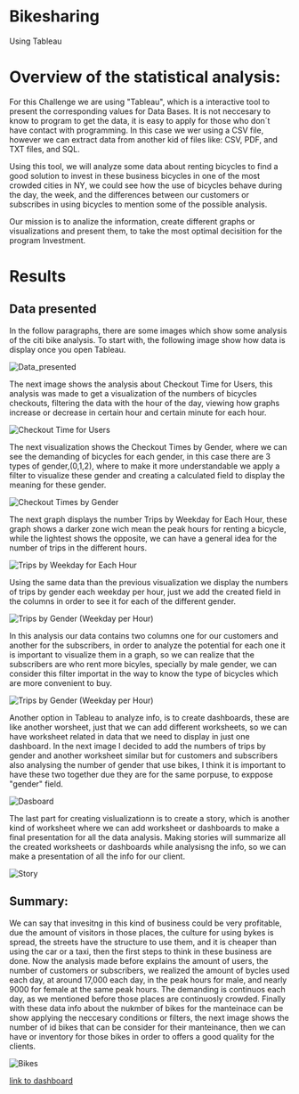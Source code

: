 # Bikesharing
Using Tableau

# Overview of the statistical analysis:
For this Challenge we are using "Tableau", which is a interactive tool to present the corresponding values for Data Bases. It is not neccesary to know to program to get the data, it is easy to apply for those who don´t have contact with programming. In this case we wer using a CSV file, however we can extract data from another kid of files like: CSV, PDF, and TXT files, and SQL.

Using this tool, we will analyze some data about renting bicycles to find a good solution to invest in these business bicycles in one of the most crowded cities in NY, we could see how the use of bicycles behave during the day, the week, and the differences between our customers or subscribes in using bicycles to mention some of the possible analysis.

Our mission is to analize the information, create different graphs or visualizations and present them, to take the most optimal decisition for the program Investment.

# Results

## Data presented

In the follow paragraphs, there are some images which show some analysis of the citi bike analysis.
To start with, the following image show how data is display once you open Tableau.

![Data_presented](/Resources/Tableau1.png)

The next image shows the analysis about Checkout Time for Users, this analysis was made to get a visualization of the numbers of bicycles checkouts, filtering the data with the hour of the day, viewing how graphs increase or decrease in certain hour and certain minute for each hour.

![Checkout Time for Users](/Resources/Tableau2.png)

The next visualization shows the Checkout Times by Gender, where we can see the demanding of bicycles for each gender, in this case there are 3 types of gender,(0,1,2), where to make it more understandable we apply a filter to visualize these gender and creating a calculated field to display the meaning for these gender. 

![Checkout Times by Gender](/Resources/Tableau3.png)


The next graph displays the number Trips by Weekday for Each Hour, these graph shows a darker zone wich mean the peak hours for renting a bicycle, while the lightest shows the opposite, we can have a general idea for the number of trips in the different hours.

![Trips by Weekday for Each Hour](/Resources/Tableau4.png)

Using the same data than the previous visualization we display the numbers of trips by gender each weekday per hour, just we add the created field in the columns in order to see it for each of the different gender.

![Trips by Gender (Weekday per Hour) ](/Resources/Tableau5.png)

In this analysis our data contains two columns one for our customers and another for the subscribers, in order to analyze the potential for each one it is important to visualize them in a graph, so we can realize that the subscribers are who rent more bicyles, specially by male gender, we can consider this filter importat in the way to know the type of bicycles which are more convenient to buy.


![Trips by Gender (Weekday per Hour) ](/Resources/Tableau6.png)


Another option in Tableau to analyze info, is to create dashboards, these are like another worsheet, just that we can add different worksheets, so we can have worksheet related in data that we need to display in just one dashboard.
In the next image I decided to add the numbers of trips by gender and another worksheet similar but for customers and subscribers also analysing the number of gender that use bikes, I think it is important to have these two together due they are for the same porpuse, to exppose "gender" field.

![Dasboard](/Resources/Tableau7_Dashboard.png)

The last part for creating vislualizationn is to create a story, which is another kind of worksheet where we can add worksheet or dashboards to make a final presentation for all the data analysis. Making stories will summarize all the created worksheets or dashboards while analysisng the info, so we can make a presentation of all the info for our client.

![Story](/Resources/Tableau8_Story.png)


## Summary:
We can say that invesitng in this kind of business could be very profitable, due the amount of visitors in those places,
the culture for using bykes is spread, the streets have the structure to use them, and it is cheaper than using the car or a taxi, then the first steps to think in these business are done. Now the analysis made before explains the amount of users, the number of customers or subscribers, we realized the amount of bycles used each day, at around 17,000 each day, in the peak hours for male, and nearly 9000 for female at the same peak hours. The demanding is continuos each day, as we mentioned before those places are continuosly crowded. Finally with these data info about the nukmber of bikes for the manteinace can be show applying the neccesary conditions or filters, the next image shows the number of id bikes that can be consider for their manteinance, then we can have or inventory for those bikes in order to offers a good quality for the clients.

![Bikes](/Resources/Bikes.png)



[link to dashboard](https://public.tableau.com/views/Challenge_16570386558170/Story1?:language=en-US&publish=yes&:display_count=n&:origin=viz_share_link)

